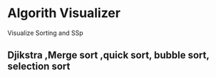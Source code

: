 # Algorith Visualizer

Visualize Sorting and SSp

## Djikstra ,Merge sort ,quick sort, bubble sort, selection sort
